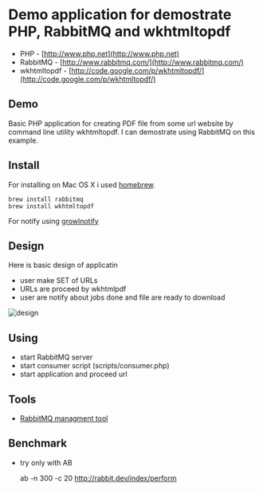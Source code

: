 # Demo application for demostrate PHP, RabbitMQ and wkhtmltopdf

- PHP - [http://www.php.net](http://www.php.net)
- RabbitMQ - [http://www.rabbitmq.com/](http://www.rabbitmq.com/)
- wkhtmltopdf - [http://code.google.com/p/wkhtmltopdf/](http://code.google.com/p/wkhtmltopdf/)


##  Demo

Basic PHP application for creating PDF file from some url website by command line utility wkhtmltopdf. I can demostrate using RabbitMQ on this example.


## Install

For installing on Mac OS X i used [homebrew](http://mxcl.github.com/homebrew/).

	brew install rabbitmq
	brew install wkhtmltopdf

For notify using [growlnotify](http://growl.info/extras.php)
	
## Design

Here is basic design of applicatin

- user make SET of URLs
- URLs are proceed by wkhtmlpdf
- user are notify about jobs done and file are ready to download

![design](https://github.com/abtris/php-rabbitmq-wkhtmltox-demo/raw/master/docs/design.png)

## Using

- start RabbitMQ server
- start consumer script (scripts/consumer.php)
- start application and proceed url

## Tools

- [RabbitMQ managment tool](http://localhost:55672/mgmt/)

## Benchmark

- try only with AB

	ab -n 300 -c 20 http://rabbit.dev/index/perform
	
	